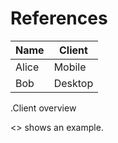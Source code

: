 # References

| Name  | Client  |
| ----- | ------- |
| Alice | Mobile  |
| Bob   | Desktop |

.Client overview

<<client-overview>> shows an example.
